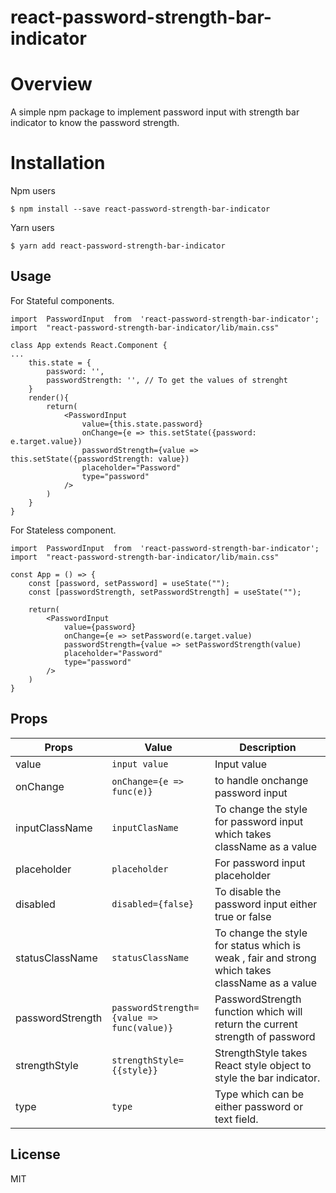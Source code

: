 # react-password-strength-bar-indicator
# Overview

A simple npm package to implement password input with strength bar indicator to know the password strength.


# Installation
  Npm users
   
    $ npm install --save react-password-strength-bar-indicator



   
   Yarn users
   
    $ yarn add react-password-strength-bar-indicator



## Usage

 For Stateful components.

    import  PasswordInput  from  'react-password-strength-bar-indicator';
    import  "react-password-strength-bar-indicator/lib/main.css"
    
    class App extends React.Component {
    ...
	    this.state = {
		    password: '',
		    passwordStrength: '', // To get the values of strenght
		}
		render(){
			return(
				<PasswordInput
					value={this.state.password}
					onChange={e => this.setState({password: e.target.value})
					passwordStrength={value => this.setState({passwordStrength: value})
					placeholder="Password"
					type="password"
				/>
			)
		}
	}
For Stateless component.

    import  PasswordInput  from  'react-password-strength-bar-indicator';
    import  "react-password-strength-bar-indicator/lib/main.css"
    
    const App = () => {
	    const [password, setPassword] = useState("");
	    const [passwordStrength, setPasswordStrength] = useState("");
		
		return(
			<PasswordInput
				value={password}
				onChange={e => setPassword(e.target.value)
				passwordStrength={value => setPasswordStrength(value)
				placeholder="Password"
				type="password"
			/>
		)
	}

## Props


|           Props     |Value                          |Description                         |
|----------------|-------------------------------|-----------------------------|
|value|`input value`            |Input value            |
|onChange          |`onChange={e => func(e)}`            |to handle onchange password input |
|inputClassName          |`inputClasName`| To change the style for password input which takes className as a value|
|placeholder | `placeholder` | For password input placeholder
|disabled | `disabled={false}` | To disable the password input either true or false
|statusClassName | `statusClassName` | To change the style for status which is weak , fair and strong which takes className as a value
|passwordStrength | `passwordStrength={value => func(value)}` | PasswordStrength function which will return the current strength of password
|strengthStyle | `strengthStyle={{style}}` | StrengthStyle takes React style object to style the bar indicator.
|type | `type` | Type which can be either password or text field.



## License

MIT
